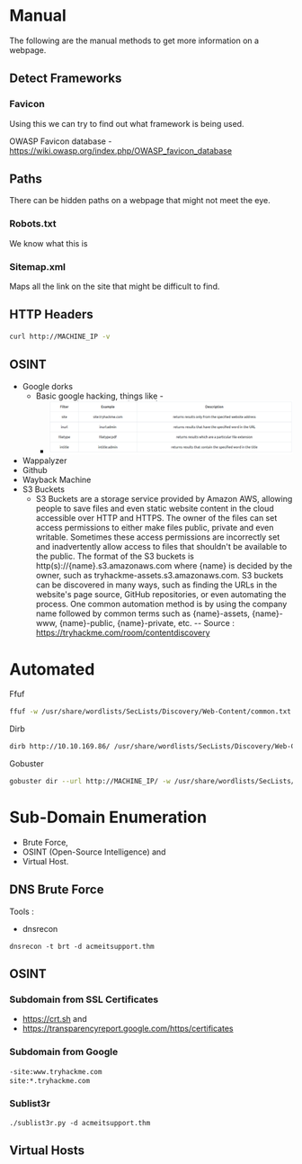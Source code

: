 # Manual

The following are the manual methods to get more information on a webpage.

## Detect Frameworks

### Favicon

Using this we can try to find out what framework is being used.

OWASP Favicon database - https://wiki.owasp.org/index.php/OWASP_favicon_database

## Paths

There can be hidden paths on a webpage that might not meet the eye.

### Robots.txt

We know what this is

### Sitemap.xml

Maps all the link on the site that might be difficult to find.

## HTTP Headers

```bash
curl http://MACHINE_IP -v
```

## OSINT

- Google dorks
  - Basic google hacking, things like -
    - ![image-20211022021810062](image-20211022021810062.png)
- Wappalyzer
- Github
- Wayback Machine
- S3 Buckets
  - S3 Buckets are a storage service provided by Amazon AWS, allowing people to save files and even static website content in the cloud accessible over HTTP and HTTPS. The owner of the files can set access permissions to either make files public, private and even writable. Sometimes these access permissions are incorrectly set and inadvertently allow access to files that shouldn't be available to the public. The format of the S3 buckets is http(s)://{name}.s3.amazonaws.com where {name} is decided by the owner, such as tryhackme-assets.s3.amazonaws.com. S3 buckets can be discovered in many ways, such as finding the URLs in the website's page source, GitHub repositories, or even automating the process. One common automation method is by using the company name followed by common terms such as {name}-assets, {name}-www, {name}-public, {name}-private, etc. -- Source : https://tryhackme.com/room/contentdiscovery

# Automated

Ffuf

```bash
ffuf -w /usr/share/wordlists/SecLists/Discovery/Web-Content/common.txt -u http://10.10.169.86/FUZZ
```

Dirb

```bash
dirb http://10.10.169.86/ /usr/share/wordlists/SecLists/Discovery/Web-Content/common.txt
```

Gobuster

```bash
gobuster dir --url http://MACHINE_IP/ -w /usr/share/wordlists/SecLists/Discovery/Web-Content/common.txt
```

# Sub-Domain Enumeration

- Brute Force, 
- OSINT (Open-Source Intelligence) and 
- Virtual Host.

## DNS Brute Force

Tools : 

- dnsrecon

```shell
dnsrecon -t brt -d acmeitsupport.thm
```

## OSINT

### Subdomain from SSL Certificates

- https://crt.sh and 
- https://transparencyreport.google.com/https/certificates

### Subdomain from Google

```
-site:www.tryhackme.com  
site:*.tryhackme.com
```

### Sublist3r

```shell
./sublist3r.py -d acmeitsupport.thm
```

## Virtual Hosts

